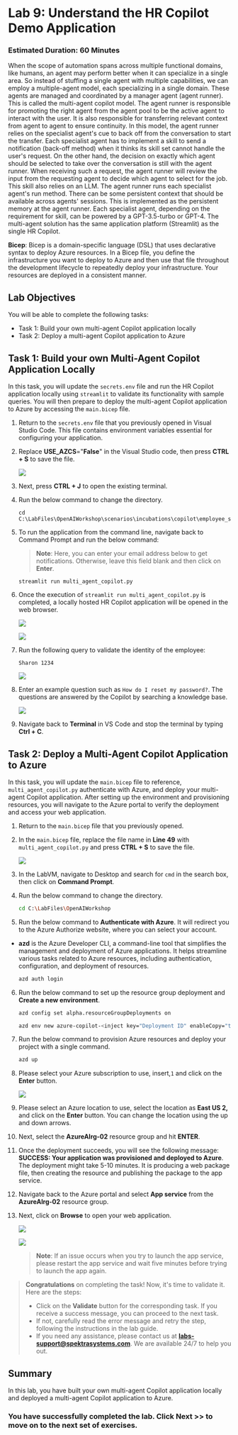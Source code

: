 # Lab 9: Understand the HR Copilot Demo Application 

### Estimated Duration: 60 Minutes

When the scope of automation spans across multiple functional domains, like humans, an agent may perform better when it can specialize in a single area. So instead of stuffing a single agent with multiple capabilities, we can employ a multiple-agent model, each specializing in a single domain. These agents are managed and coordinated by a manager agent (agent runner). This is called the multi-agent copilot model. The agent runner is responsible for promoting the right agent from the agent pool to be the active agent to interact with the user. It is also responsible for transferring relevant context from agent to agent to ensure continuity. In this model, the agent runner relies on the specialist agent's cue to back off from the conversation to start the transfer. Each specialist agent has to implement a skill to send a notification (back-off method) when it thinks its skill set cannot handle the user's request. On the other hand, the decision on exactly which agent should be selected to take over the conversation is still with the agent runner. When receiving such a request, the agent runner will review the input from the requesting agent to decide which agent to select for the job. This skill also relies on an LLM. The agent runner runs each specialist agent's run method. There can be some persistent context that should be available across agents' sessions. This is implemented as the persistent memory at the agent runner. Each specialist agent, depending on the requirement for skill, can be powered by a GPT-3.5-turbo or GPT-4. The multi-agent solution has the same application platform (Streamlit) as the single HR Copilot.

**Bicep**: Bicep is a domain-specific language (DSL) that uses declarative syntax to deploy Azure resources. In a Bicep file, you define the infrastructure you want to deploy to Azure and then use that file throughout the development lifecycle to repeatedly deploy your infrastructure. Your resources are deployed in a consistent manner.

## Lab Objectives

You will be able to complete the following tasks:

- Task 1: Build your own multi-agent Copilot application locally
- Task 2: Deploy a multi-agent Copilot application to Azure

## Task 1: Build your own Multi-Agent Copilot Application Locally

In this task, you will update the `secrets.env` file and run the HR Copilot application locally using `streamlit` to validate its functionality with sample queries. You will then prepare to deploy the multi-agent Copilot application to Azure by accessing the `main.bicep` file.

1. Return to the `secrets.env` file that you previously opened in Visual Studio Code. This file contains environment variables essential for configuring your application.

1. Replace **USE_AZCS**="**False**" in the Visual Studio code, then press **CTRL + S** to save the file.

   ![](../media/L4-T1-S0.png)

1. Next, press **CTRL + J** to open the existing terminal. 

1. Run the below command to change the directory.

   ```
   cd C:\LabFiles\OpenAIWorkshop\scenarios\incubations\copilot\employee_support
   ```

3. To run the application from the command line, navigate back to Command Prompt and run the below command:

   >**Note**: Here, you can enter your email address below to get notifications. Otherwise, leave this field blank and then click on **Enter**.

   ```
   streamlit run multi_agent_copilot.py
   ```

4. Once the execution of `streamlit run multi_agent_copilot.py` is completed, a locally hosted HR Copilot application will be opened in the web browser. 

   ![](../media/img21.png)

   ![](../media/img22.png)

5. Run the following query to validate the identity of the employee:

   ```
   Sharon 1234
   ```

   ![](../media/sharon1234.png)

6. Enter an example question such as `How do I reset my password?`. The questions are answered by the Copilot by searching a knowledge base.

   ![](../media/howdoI.png)

7. Navigate back to **Terminal** in VS Code and stop the terminal by typing **Ctrl + C**.
   
## Task 2: Deploy a Multi-Agent Copilot Application to Azure

In this task, you will update the `main.bicep` file to reference, `multi_agent_copilot.py` authenticate with Azure, and deploy your multi-agent Copilot application. After setting up the environment and provisioning resources, you will navigate to the Azure portal to verify the deployment and access your web application.

1. Return to the `main.bicep` file that you previously opened.

2. In the `main.bicep` file, replace the file name in **Line 49** with `multi_agent_copilot.py` and press **CTRL + S** to save the file.

    ![](../media/img51.png)

3. In the LabVM, navigate to Desktop and search for `cmd` in the search box, then click on **Command Prompt**. 

4. Run the below command to change the directory.

   ```bash
   cd C:\LabFiles\OpenAIWorkshop
   ```

5. Run the below command to **Authenticate with Azure**. It will redirect you to the Azure Authorize website, where you can select your account.

- **azd** is the Azure Developer CLI, a command-line tool that simplifies the management and deployment of Azure applications. It helps streamline various tasks related to Azure resources, including authentication, configuration, and deployment of resources.

   ```bash
   azd auth login
   ```

6. Run the below command to set up the resource group deployment and **Create a new environment**.

   ```bash
   azd config set alpha.resourceGroupDeployments on
   ```
   
   ```bash
   azd env new azure-copilot-<inject key="Deployment ID" enableCopy="true"/>
   ```

7. Run the below command to provision Azure resources and deploy your project with a single command.

   ```bash
   azd up
   ```
   
8. Please select your Azure subscription to use, insert,`1` and click on the **Enter** button.

   ![](../media/img29.png)

9. Please select an Azure location to use, select the location as **East US 2,** and click on the **Enter** button. You can change the location using the up and down arrows.

10. Next, select the **AzureAIrg-02** resource group and hit **ENTER**.

11. Once the deployment succeeds, you will see the following message: **SUCCESS: Your application was provisioned and deployed to Azure**. The deployment might take 5-10 minutes. It is producing a web package file, then creating the resource and publishing the package to the app service.


12. Navigate back to the Azure portal and select **App service** from the **AzureAIrg-02** resource group.

13. Next, click on **Browse** to open your web application.

    ![](../media/img53.png)

    ![](../media/img46.png)

    > **Note**: If an issue occurs when you try to launch the app service, please restart the app service and wait five minutes before trying to launch the app again.

> **Congratulations** on completing the task! Now, it's time to validate it. Here are the steps:
> - Click on the **Validate** button for the corresponding task. If you receive a success message, you can proceed to the next task. 
> - If not, carefully read the error message and retry the step, following the instructions in the lab guide.
> - If you need any assistance, please contact us at **labs-support@spektrasystems.com**. We are available 24/7 to help you out.

<validation step="7dcc6d1f-1354-4a0c-afb7-a0913215ef29" />

## Summary

In this lab, you have built your own multi-agent Copilot application locally and deployed a multi-agent Copilot application to Azure.

### You have successfully completed the lab. Click Next >> to move on to the next set of exercises.
